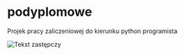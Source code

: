 # podyplomowe

Projek pracy zaliczeniowej do kierunku python programista

![Tekst zastępczy](najwiekszy-cyrk-na-swiecie-cirque-du-soleil.jpg)
